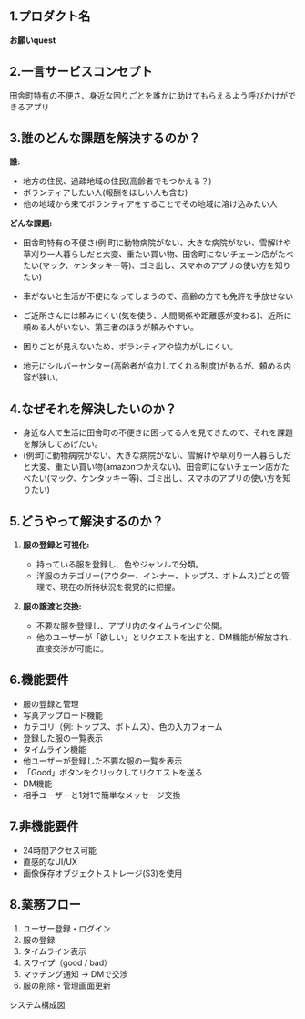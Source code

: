 ## 1.プロダクト名
**お願いquest** 

## 2.一言サービスコンセプト
田舎町特有の不便さ、身近な困りごとを誰かに助けてもらえるよう呼びかけができるアプリ

## 3.誰のどんな課題を解決するのか？
**誰:**
- 地方の住民、過疎地域の住民(高齢者でもつかえる？)
- ボランティアしたい人(報酬をほしい人も含む)
- 他の地域から来てボランティアをすることでその地域に溶け込みたい人

**どんな課題:**
- 田舎町特有の不便さ(例:町に動物病院がない、大きな病院がない、雪解けや草刈り一人暮らしだと大変、重たい買い物、田舎町にないチェーン店がたべたい(マック、ケンタッキー等)、ゴミ出し、スマホのアプリの使い方を知りたい)
  
- 車がないと生活が不便になってしまうので、高齢の方でも免許を手放せない
  
- ご近所さんには頼みにくい(気を使う、人間関係や距離感が変わる)、近所に頼める人がいない、第三者のほうが頼みやすい。
  
- 困りごとが見えないため、ボランティアや協力がしにくい。
  
- 地元にシルバーセンター(高齢者が協力してくれる制度)があるが、頼める内容が狭い。

## 4.なぜそれを解決したいのか？
- 身近な人で生活に田舎町の不便さに困ってる人を見てきたので、それを課題を解決してあげたい。
- (例:町に動物病院がない、大きな病院がない、雪解けや草刈り一人暮らしだと大変、重たい買い物(amazonつかえない)、田舎町にないチェーン店がたべたい(マック、ケンタッキー等)、ゴミ出し、スマホのアプリの使い方を知りたい)

## 5.どうやって解決するのか？
1. **服の登録と可視化:**
    - 持っている服を登録し、色やジャンルで分類。
    - 洋服のカテゴリー(アウター、インナー、トップス、ボトムス)ごとの管理で、現在の所持状況を視覚的に把握。

2. **服の譲渡と交換:**
    - 不要な服を登録し、アプリ内のタイムラインに公開。
    - 他のユーザーが「欲しい」とリクエストを出すと、DM機能が解放され、直接交渉が可能に。


## 6.機能要件
- 服の登録と管理
- 写真アップロード機能
- カテゴリ（例: トップス、ボトムス）、色の入力フォーム
- 登録した服の一覧表示
- タイムライン機能
- 他ユーザーが登録した不要な服の一覧を表示
- 「Good」ボタンをクリックしてリクエストを送る
- DM機能
- 相手ユーザーと1対1で簡単なメッセージ交換

## 7.非機能要件
- 24時間アクセス可能
- 直感的なUI/UX
- 画像保存オブジェクトストレージ(S3)を使用

## 8.業務フロー
1. ユーザー登録・ログイン
2. 服の登録
3. タイムライン表示
4. スワイプ（good / bad）
5. マッチング通知 → DMで交渉
6. 服の削除・管理画面更新


システム構成図
